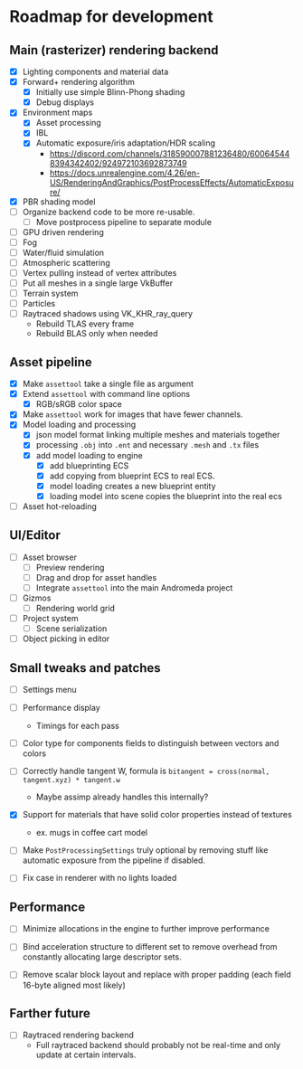 # Roadmap for development

## Main (rasterizer) rendering backend

- [X] Lighting components and material data
- [X] Forward+ rendering algorithm
  - [X] Initially use simple Blinn-Phong shading
  - [X] Debug displays
- [X] Environment maps
  - [X] Asset processing
  - [X] IBL
  - [X] Automatic exposure/iris adaptation/HDR scaling 
    - https://discord.com/channels/318590007881236480/600645448394342402/924972103692873749
    - https://docs.unrealengine.com/4.26/en-US/RenderingAndGraphics/PostProcessEffects/AutomaticExposure/
- [X] PBR shading model
- [ ] Organize backend code to be more re-usable.
  - [ ] Move postprocess pipeline to separate module
- [ ] GPU driven rendering
- [ ] Fog
- [ ] Water/fluid simulation
- [ ] Atmospheric scattering
- [ ] Vertex pulling instead of vertex attributes
- [ ] Put all meshes in a single large VkBuffer
- [ ] Terrain system
- [ ] Particles
- [ ] Raytraced shadows using VK_KHR_ray_query
  - Rebuild TLAS every frame
  - Rebuild BLAS only when needed

## Asset pipeline

- [X] Make `assettool` take a single file as argument
- [X] Extend `assettool` with command line options
  - [X] RGB/sRGB color space
- [X] Make `assettool` work for images that have fewer channels.
- [X] Model loading and processing
  - [X] json model format linking multiple meshes and materials together
  - [X] processing `.obj` into `.ent` and necessary `.mesh` and `.tx` files
  - [X] add model loading to engine
    - [X] add blueprinting ECS
    - [X] add copying from blueprint ECS to real ECS.
    - [X] model loading creates a new blueprint entity
    - [X] loading model into scene copies the blueprint into the real ecs
- [ ] Asset hot-reloading

## UI/Editor

- [ ] Asset browser
  - [ ] Preview rendering
  - [ ] Drag and drop for asset handles
  - [ ] Integrate `assettool` into the main Andromeda project
- [ ] Gizmos
  - [ ] Rendering world grid
- [ ] Project system
  - [ ] Scene serialization
- [ ] Object picking in editor

## Small tweaks and patches

- [ ] Settings menu
- [ ] Performance display
  - Timings for each pass
- [ ] Color type for components fields to distinguish between vectors and colors
- [ ] Correctly handle tangent W, formula is `bitangent = cross(normal, tangent.xyz) * tangent.w`
  - Maybe assimp already handles this internally?
- [X] Support for materials that have solid color properties instead of textures
  - ex. mugs in coffee cart model
- [ ] Make `PostProcessingSettings` truly optional by removing stuff like automatic exposure from the pipeline if disabled.
- [ ] Fix case in renderer with no lights loaded


## Performance
- [ ] Minimize allocations in the engine to further improve performance
- [ ] Bind acceleration structure to different set to remove overhead from constantly allocating large descriptor sets.
- [ ] Remove scalar block layout and replace with proper padding (each field 16-byte aligned most likely)


## Farther future

- [ ] Raytraced rendering backend
  - Full raytraced backend should probably not be real-time and only update at certain intervals.
  